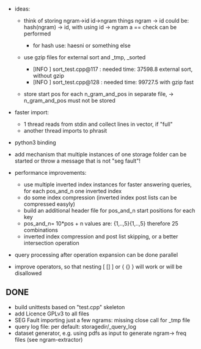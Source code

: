 * ideas:
    * think of storing ngram->id id->ngram things
        ngram -> id could be: hash(ngram) -> id, with using id -> ngram a == check can be performed
        * for hash use: haesni or something else

    * use gzip files for external sort and _tmp, _sorted
        * [INFO ] sort_test.cpp@117      :  needed time: 37598.8  external sort, without gzip
        * [INFO ] sort_test.cpp@128      :  needed time: 99727.5 with gzip fast

    * store start pos for each n_gram_and_pos in separate file,
        -> n_gram_and_pos must not be stored

* faster import:
    * 1 thread reads from stdin and collect lines in vector, if "full"
    * another thread imports to phrasit

* python3 binding
* add mechanism that multiple instances of one storage folder can be started
    or throw a message that is not "seg fault"!
* performance improvements:
    * use multiple inverted index instances for faster answering queries,
        for each pos_and_n one inverted index
    * do some index compression (inverted index post lists can be compressed easyly)
    * build an additional header file for pos_and_n start positions for each key
    * pos_and_n= 10*pos + n  values are:
        {1,..,5}{1,..,5} therefore 25 combinations
    * inverted index compression and post list skipping, or a better intersection operation

* query processing after operation expansion can be done parallel
* improve operators, so that nesting [ [] ] or { {} } will work or will be disallowed


DONE
----
* build unittests based on "test.cpp" skeleton
* add Licence GPLv3 to all files
* SEG Fault importing just a few ngrams: missing close call for _tmp file
* query log file: per default: storagedir/_query_log
* dataset generator, e.g. using pdfs as input to generate ngram-> freq files (see ngram-extractor)
